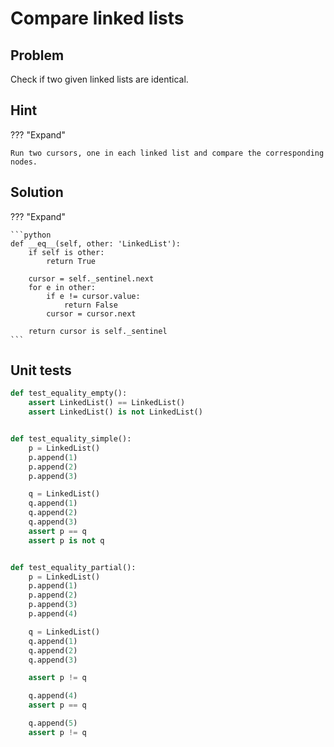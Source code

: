 # Compare linked lists

<style>
.md-logo img {
  content: url('/data-structures/linked-list/polyline-light.svg');
}

:root [data-md-color-scheme=slate] .md-logo img  {
  content: url('/data-structures/linked-list/polyline-night.svg');
}
</style>

## Problem

Check if two given linked lists are identical.

## Hint

??? "Expand"

    Run two cursors, one in each linked list and compare the corresponding nodes.

## Solution

??? "Expand"

    ```python
    def __eq__(self, other: 'LinkedList'):
        if self is other:
            return True

        cursor = self._sentinel.next
        for e in other:
            if e != cursor.value:
                return False
            cursor = cursor.next

        return cursor is self._sentinel
    ```

## Unit tests

```python linenums="1"
def test_equality_empty():
    assert LinkedList() == LinkedList()
    assert LinkedList() is not LinkedList()


def test_equality_simple():
    p = LinkedList()
    p.append(1)
    p.append(2)
    p.append(3)

    q = LinkedList()
    q.append(1)
    q.append(2)
    q.append(3)
    assert p == q
    assert p is not q


def test_equality_partial():
    p = LinkedList()
    p.append(1)
    p.append(2)
    p.append(3)
    p.append(4)

    q = LinkedList()
    q.append(1)
    q.append(2)
    q.append(3)

    assert p != q

    q.append(4)
    assert p == q

    q.append(5)
    assert p != q

```

